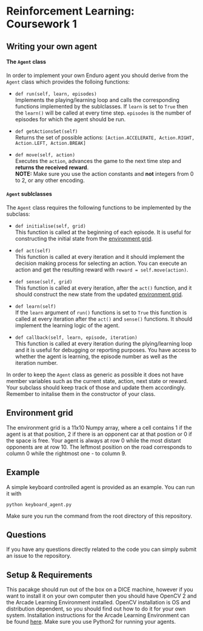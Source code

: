 # Reinforcement Learning: Coursework 1

## Writing your own agent

#### The `Agent` class

In order to implement your own Enduro agent you should derive from the `Agent` class which provides the folloing functions:

* `def run(self, learn, episodes)`  
Implements the playing/learning loop and calls the corresponding functions implemented by the sublclasses. If `learn` is set to `True` then the `learn()` will be called at every time step. `episodes` is the number of episodes for which the agent should be run.

* `def getActionsSet(self)`  
Returns the set of possible actions: `[Action.ACCELERATE, Action.RIGHT, Action.LEFT, Action.BREAK]`

* `def move(self, action)`  
Executes the `action`, advances the game to the next time step and **returns the received reward**.  
**NOTE:**  Make sure you use the action constants and **not** integers from 0 to 2, or any other encoding.

#### `Agent` sublclasses
The `Agent` class requires the following functions to be implemented by the subclass:

* `def initialise(self, grid)`  
This function is called at the beginning of each episode. It is useful for constructing the initial state from the [environment grid](#environment-grid).

* `def act(self)`  
This function is called at every iteration and it should implement the decision making process for selecting an action. You can execute an action and get the resulting reward with `reward = self.move(action)`.

* `def sense(self, grid)`  
This function is called at every iteration, after the `act()` function, and it should construct the new state from the updated [environment grid](#environment-grid).

* `def learn(self)`  
If the `learn` argument of `run()` functions is set to `True` this function is called at every iteration after the `act()` and `sense()` functions. It should implement the learning logic of the agent.

* `def callback(self, learn, episode, iteration)`  
This function is called at every iteration during the plying/learning loop and it is useful for debugging or reporting purposes. You have access to whether the agent is learning, the episode number as well as the iteration number.

In order to keep the `Agent` class as generic as possible it does not have member variables such as the current state, action, next state or reward. Your subclass should keep track of those and update them accordingly. Remember to initalise them in the constructor of your class.

## Environment grid
The environment grid is a 11x10 Numpy array, where a cell contains 1 if the agent is at that position, 2 if there is an opponent car at that postion or 0 if the space is free. Your agent is always at row 0 while the most distant opponents are at row 10. The leftmost position on the road corresponds to column 0 while the rightmost one - to column 9.

## Example
A simple keyboard controlled agent is provided as an example. You can run it with
```
python keyboard_agent.py
```
Make sure you run the command from the root directory of this repository.

## Questions

If you have any questions directly related to the code you can simply submit an issue to the repository.

## Setup & Requirements
This pacakge should run out of the box on a DICE machine, however if you want to install it on your own computer then you should have OpenCV 2 and the Arcade Learning Environment installed. OpenCV installation is OS and distribution dependent, so you should find out how to do it for your own system. Installation instructions for the Arcade Learning Environment can be found [here](https://github.com/mgbellemare/Arcade-Learning-Environment#quick-start). Make sure you use Python2 for running your agents.

